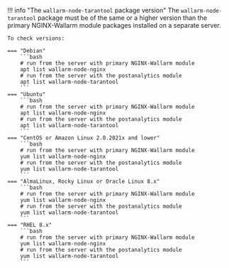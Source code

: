 !!! info "The `wallarm-node-tarantool` package version"
    The `wallarm-node-tarantool` package must be of the same or a higher version than the primary NGINX-Wallarm module packages installed on a separate server.

    To check versions:

    === "Debian"
        ```bash
        # run from the server with primary NGINX-Wallarm module
        apt list wallarm-node-nginx
        # run from the server with the postanalytics module
        apt list wallarm-node-tarantool
        ```
    === "Ubuntu"
        ```bash
        # run from the server with primary NGINX-Wallarm module
        apt list wallarm-node-nginx
        # run from the server with the postanalytics module
        apt list wallarm-node-tarantool
        ```
    === "CentOS or Amazon Linux 2.0.2021x and lower"
        ```bash
        # run from the server with primary NGINX-Wallarm module
        yum list wallarm-node-nginx
        # run from the server with the postanalytics module
        yum list wallarm-node-tarantool
        ```
    === "AlmaLinux, Rocky Linux or Oracle Linux 8.x"
        ```bash
        # run from the server with primary NGINX-Wallarm module
        yum list wallarm-node-nginx
        # run from the server with the postanalytics module
        yum list wallarm-node-tarantool
        ```
    === "RHEL 8.x"
        ```bash
        # run from the server with primary NGINX-Wallarm module
        yum list wallarm-node-nginx
        # run from the server with the postanalytics module
        yum list wallarm-node-tarantool
        ```